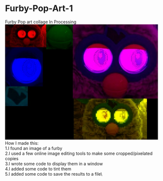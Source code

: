 # Furby-Pop-Art-1
Furby Pop art collage In Processing
![furby collage](https://raw.githubusercontent.com/Meandmyfurbies/Furby-Pop-Art-1/master/furbycollage.jpg)
How I made this:\
1.I found an image of a furby\
2.I used a few online image editing tools to make some cropped/pixelated copies\
3.I wrote some code to display them in a window\
4.I added some code to tint them\
5.I added some code to save the results to a file\
